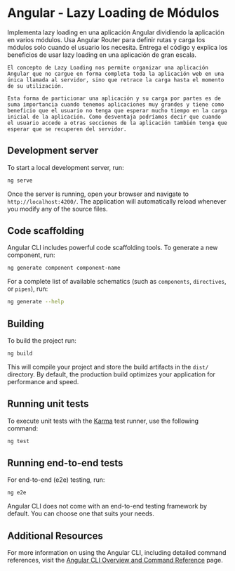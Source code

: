 # Angular - Lazy Loading de Módulos

Implementa lazy loading en una aplicación Angular dividiendo la aplicación en varios
módulos. Usa Angular Router para definir rutas y carga los módulos solo cuando el
usuario los necesita.
Entrega el código y explica los beneficios de usar lazy loading en una aplicación de gran
escala.

```
El concepto de Lazy Loading nos permite organizar una aplicación Angular que no cargue en forma completa toda la aplicación web en una única llamada al servidor, sino que retrace la carga hasta el momento de su utilización.

Esta forma de particionar una aplicación y su carga por partes es de suma importancia cuando tenemos aplicaciones muy grandes y tiene como beneficio que el usuario no tenga que esperar mucho tiempo en la carga inicial de la aplicación. Como desventaja podríamos decir que cuando el usuario accede a otras secciones de la aplicación también tenga que esperar que se recuperen del servidor.
```

## Development server

To start a local development server, run:

```bash
ng serve
```

Once the server is running, open your browser and navigate to `http://localhost:4200/`. The application will automatically reload whenever you modify any of the source files.

## Code scaffolding

Angular CLI includes powerful code scaffolding tools. To generate a new component, run:

```bash
ng generate component component-name
```

For a complete list of available schematics (such as `components`, `directives`, or `pipes`), run:

```bash
ng generate --help
```

## Building

To build the project run:

```bash
ng build
```

This will compile your project and store the build artifacts in the `dist/` directory. By default, the production build optimizes your application for performance and speed.

## Running unit tests

To execute unit tests with the [Karma](https://karma-runner.github.io) test runner, use the following command:

```bash
ng test
```

## Running end-to-end tests

For end-to-end (e2e) testing, run:

```bash
ng e2e
```

Angular CLI does not come with an end-to-end testing framework by default. You can choose one that suits your needs.

## Additional Resources

For more information on using the Angular CLI, including detailed command references, visit the [Angular CLI Overview and Command Reference](https://angular.dev/tools/cli) page.
